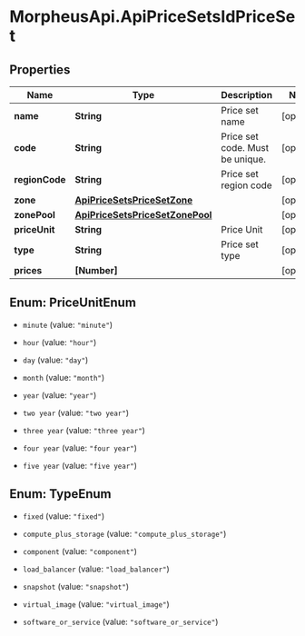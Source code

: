 # MorpheusApi.ApiPriceSetsIdPriceSet

## Properties

Name | Type | Description | Notes
------------ | ------------- | ------------- | -------------
**name** | **String** | Price set name | [optional] 
**code** | **String** | Price set code. Must be unique. | [optional] 
**regionCode** | **String** | Price set region code | [optional] 
**zone** | [**ApiPriceSetsPriceSetZone**](ApiPriceSetsPriceSetZone.md) |  | [optional] 
**zonePool** | [**ApiPriceSetsPriceSetZonePool**](ApiPriceSetsPriceSetZonePool.md) |  | [optional] 
**priceUnit** | **String** | Price Unit | [optional] 
**type** | **String** | Price set type | [optional] 
**prices** | **[Number]** |  | [optional] 



## Enum: PriceUnitEnum


* `minute` (value: `"minute"`)

* `hour` (value: `"hour"`)

* `day` (value: `"day"`)

* `month` (value: `"month"`)

* `year` (value: `"year"`)

* `two year` (value: `"two year"`)

* `three year` (value: `"three year"`)

* `four year` (value: `"four year"`)

* `five year` (value: `"five year"`)





## Enum: TypeEnum


* `fixed` (value: `"fixed"`)

* `compute_plus_storage` (value: `"compute_plus_storage"`)

* `component` (value: `"component"`)

* `load_balancer` (value: `"load_balancer"`)

* `snapshot` (value: `"snapshot"`)

* `virtual_image` (value: `"virtual_image"`)

* `software_or_service` (value: `"software_or_service"`)




